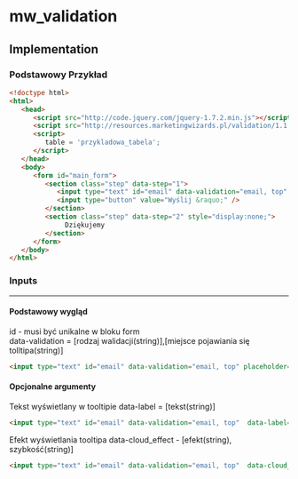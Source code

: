mw_validation
=============

Implementation
-------------
### Podstawowy Przykład ###
```html
<!doctype html>
<html>
   <head>
      <script src="http://code.jquery.com/jquery-1.7.2.min.js"></script>
      <script src="http://resources.marketingwizards.pl/validation/1.1.5/walidacja-source.js"></script>
      <script>
         table = 'przykladowa_tabela'; 
      </script>
   </head>
   <body>
      <form id="main_form">
         <section class="step" data-step="1">
            <input type="text" id="email" data-validation="email, top" placeholder="Wpisz adres e-mail"/>
            <input type="button" value="Wyślij &raquo;" />
         </section>
         <section class="step" data-step="2" style="display:none;">
              Dziękujemy
         </section>
      </form>
   </body>
</html>
```


### Inputs ###
- - -

#### Podstawowy wygląd ####

id - musi być unikalne w bloku form<br/>
data-validation = [rodzaj walidacji(string)],[miejsce pojawiania się tolltipa(string)]

```html
<input type="text" id="email" data-validation="email, top" placeholder="Wpisz adres e-mail"/>
```


#### Opcjonalne argumenty ####

Tekst wyświetlany w tooltipie
data-label = [tekst(string)]
```html
<input type="text" id="email" data-validation="email, top"  data-label="Pole nie może być puste" placeholder="Wpisz adres e-mail" />
```
Efekt wyświetlania tooltipa
data-cloud_effect - [efekt(string), szybkość(string)]
```html
<input type="text" id="email" data-validation="email, top"  data-cloud_effect="slideDown, fast" placeholder="Wpisz adres e-mail" />
```
